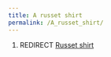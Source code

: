```yaml
---
title: A russet shirt
permalink: /A_russet_shirt/
---
```


1.  REDIRECT [Russet shirt](Russet_shirt "wikilink")